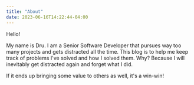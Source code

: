 ```yaml
---
title: "About"
date: 2023-06-16T14:22:44-04:00
---
```


Hello!

My name is Dru. I am a Senior Software Developer that pursues way too many projects and gets distracted all the time. This blog is to help me keep track of problems I've solved and how I solved them. Why? Because I will inevitably get distracted again and forget what I did.

If it ends up bringing some value to others as well, it's a win-win!
